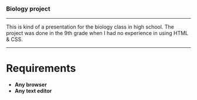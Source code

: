### Biology project

---

This is kind of a presentation for the biology class in high school. The project was done in the 9th grade when I had no experience in using HTML & CSS.

---

# Requirements
- **Any browser**
- **Any text editor**
